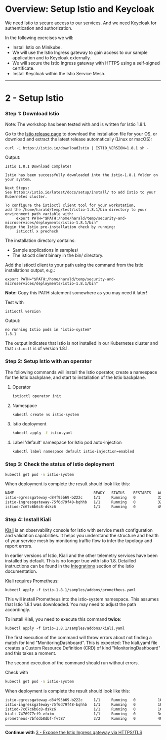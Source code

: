 # Overview: Setup Istio and Keycloak

We need Istio to secure access to our services. And we need Keycloak for authentication and authorization. 

In the following exercises we will:

* Install Istio on Minikube.
* We will use the Istio Ingress gateway to gain access to our sample application and to Keycloak externally.
* We will secure the Istio Ingress gateway with HTTPS using a self-signed certificate.
* Install Keycloak within the Istio Service Mesh.

---

# 2 - Setup Istio

### Step 1: Download Istio

Note: The workshop has been tested with and is written for Istio 1.8.1. 

Go to the [Istio release page](https://github.com/istio/istio/releases/tag/1.8.1) to download the installation file for your OS, or download and extract the latest release automatically (Linux or macOS):

```
curl -L https://istio.io/downloadIstio | ISTIO_VERSION=1.8.1 sh -
```

Output:

```
Istio 1.8.1 Download Complete!

Istio has been successfully downloaded into the istio-1.8.1 folder on your system.

Next Steps:
See https://istio.io/latest/docs/setup/install/ to add Istio to your Kubernetes cluster.

To configure the istioctl client tool for your workstation,
add the /home/harald/temp/test/istio-1.8.1/bin directory to your environment path variable with:
	 export PATH="$PATH:/home/harald/temp/security-and-microservices/deployments/istio-1.8.1/bin"
Begin the Istio pre-installation check by running:
	 istioctl x precheck 
```

The installation directory contains:
* Sample applications in samples/
* The istioctl client binary in the bin/ directory.

Add the istioctl client to your path using the command from the Istio installations output, e.g.:

```
export PATH="$PATH:/home/harald/temp/security-and-microservices/deployments/istio-1.8.1/bin"
```

**Note:** Copy this PATH statement somewhere as you may need it later!

Test with

```
istioctl version
```

Output:

```
no running Istio pods in "istio-system"
1.8.1
```

The output indicates that Istio is not installed in our Kubernetes cluster and that `istioctl` is of version 1.8.1.

### Step 2: Setup Istio with an operator 

The following commands will install the Istio operator, create a namespace for the Istio backplane, and start to installation of the Istio backplane.

1. Operator

	```sh
	istioctl operator init
	```

1. Namespace

	```sh
	kubectl create ns istio-system
	```

1.  Istio deployment

	```sh
	kubectl apply -f istio.yaml
	```

1. Label 'default' namespace for Istio pod auto-injection

	```sh
	kubectl label namespace default istio-injection=enabled
	```

### Step 3: Check the status of Istio deployment

```sh
kubectl get pod -n istio-system
```

When deployment is complete the result should look like this:

```sh
NAME                                    READY   STATUS    RESTARTS   AGE
istio-egressgateway-d84f95b69-b222c     1/1     Running   0          32s
istio-ingressgateway-75f6d79f48-bqhhb   1/1     Running   0          32s
istiod-7c67c6b6c8-dskz6                 1/1     Running   0          49s
```

### Step 4: Install Kiali

[Kiali](https://kiali.io/) is an observability console for Istio with service mesh configuration and validation capabilities. It helps you understand the structure and health of your service mesh by monitoring traffic flow to infer the topology and report errors. 

In earlier versions of Istio, Kiali and the other telemetry services have been installed by default. This is no longer true with Istio 1.8. Detailled instructions can be found in the [Integrations](https://istio.io/latest/docs/ops/integrations/) section of the Istio documentation.

Kiali requires Prometheus:

```
kubectl apply -f istio-1.8.1/samples/addons/prometheus.yaml
```

This will install Prometheus into the istio-system namespace.
This assumes that Istio 1.8.1 was downloaded. You may need to adjust the path accordingly.

To install Kiali, you need to execute this command **twice**:

```
kubectl apply -f istio-1.8.1/samples/addons/kiali.yaml
```

The first execution of the command will throw errors about not finding a match for kind "MonitoringDashboard". This is expected: The kiali.yaml file creates a Custom Resource Definition (CRD) of kind "MonitoringDashboard" and this takes a moment.

The second execution of the command should run without errors.

Check with 

```sh
kubectl get pod -n istio-system
```

When deployment is complete the result should look like this:

```sh
istio-egressgateway-d84f95b69-b222c     1/1     Running   0          10m
istio-ingressgateway-75f6d79f48-bqhhb   1/1     Running   0          10m
istiod-7c67c6b6c8-dskz6                 1/1     Running   0          10m
kiali-7476977cf9-vfxtm                  1/1     Running   0          3m28s
prometheus-7bfddb8dbf-fvt87             2/2     Running   0          49s
```

---

**Continue with** [3 - Expose the Istio Ingress gateway via HTTPS/TLS](./SETUP_ISTIO_INGRESS.md)